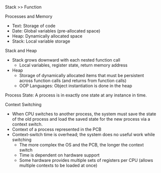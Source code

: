 Stack >> Function

Processes and Memory
- Text: Storage of code
- Date: Global variables (pre-allocated space)
- Heap: Dynamically allocated space
- Stack: Local variable storage

Stack and Heap
- Stack grows downward with each nested function call
    - Local variables, register state, return memory address
- Heap
    - Storage of dynamically allocated items that must be persistent across function calls (and returns from function calls)
    - OOP Languages: Object instantiation is done in the heap
 
Process State: A process is in exactly one state at any instance in time.

Context Switching
- When CPU switches to another process, the system must save the state of the old process and load the saved state for the new process via a context switch.
- Context of a process represented in the PCB
- Context-switch time is overhead; the system does no useful work while switching
    - The more complex the OS and the PCB, the longer the context switch
    - Time is dependent on hardware support
    - Some hardware provides multiple sets of registers per CPU (allows multiple contexts to be loaded at once)

